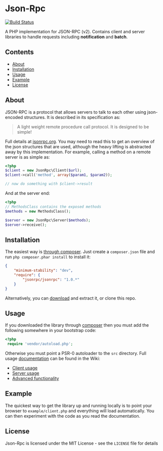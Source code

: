 # Json-Rpc

[![Build Status](https://secure.travis-ci.org/johnstevenson/json-rpc.png)](http://travis-ci.org/johnstevenson/json-rpc)

A PHP implementation for JSON-RPC (v2). Contains client and server libraries to handle requests including **notification** and **batch**.

## Contents
* [About](#About)
* [Installation](#Installation)
* [Usage](#Usage)
* [Example](#Example)
* [License](#License)

<a name="About"></a>
## About

JSON-RPC is a protocol that allows servers to talk to each other using json-encoded structures. It is described in its specification as:

> A light weight remote procedure call protocol. It is designed to be simple!

Full details at [jsonrpc.org][json-spec]. You may need to read this to get an overview of the json structures that are used, although the heavy lifting is abstracted away by this implementation. For example, calling a method on a remote server is as simple as:

```php
<?php
$client = new JsonRpc\Client($url);
$client->call('method', array($param1, $param2));

// now do something with $client->result
```

And at the server end:

```php
<?php
// MethodsClass contains the exposed methods
$methods = new MethodsClass();

$server = new JsonRpc\Server($methods);
$server->receive();
```

<a name="Installation"></a>
## Installation
The easiest way is [through composer][composer]. Just create a `composer.json` file and run `php composer.phar install` to install it:

```json
{
    "minimum-stability": "dev",
    "require": {
        "jsonrpc/jsonrpc": "1.0.*"
    }
}
```

Alternatively, you can [download][download] and extract it, or clone this repo.

<a name="Usage"></a>
## Usage
If you downloaded the library through [composer][composer] then you must add the following somewhere in your bootstrap code:

```php
<?php
 require 'vendor/autoload.php';
```
Otherwise you must point a PSR-0 autoloader to the `src` directory. Full usage [documentation][wiki] can be found in the Wiki:

* [Client usage][client]
* [Server usage][server]
* [Advanced functionality][advanced]

<a name="Example"></a>
## Example
The quickest way to get the library up and running locally is to point your browser to `example/client.php` and everything will load automatically. You can then experiment with the code as you read the documentation.

<a name="License"></a>
## License

Json-Rpc is licensed under the MIT License - see the `LICENSE` file for details


  [json-spec]: http://www.jsonrpc.org/
  [composer]: http://getcomposer.org
  [download]: https://github.com/johnstevenson/json-rpc/downloads
  [wiki]:https://github.com/johnstevenson/json-rpc/wiki/Home
  [client]:https://github.com/johnstevenson/json-rpc/wiki/Client-usage
  [server]:https://github.com/johnstevenson/json-rpc/wiki/Server-usage
  [advanced]:https://github.com/johnstevenson/json-rpc/wiki/Advanced-functionality
